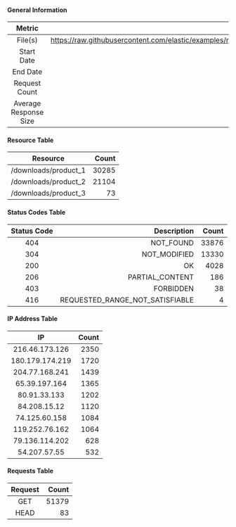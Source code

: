 #### General Information

| Metric                | Value        |
|:---------------------:|-------------:|
| File(s)                  | https://raw.githubusercontent.com/elastic/examples/master/Common%20Data%20Formats/nginx_logs/nginx_logs|
| Start Date            | null|
| End Date              | null|
| Request Count         | 51462|
| Average Response Size | 659509 b|

#### Resource Table

| Resource              | Count        |
|:---------------------:|-------------:|
|/downloads/product_1|30285|
|/downloads/product_2|21104|
|/downloads/product_3|73|

#### Status Codes Table

| Status Code           | Description | Count       |
|:---------------------:|------------:|-----------:|
|404|NOT_FOUND|33876|
|304|NOT_MODIFIED|13330|
|200|OK|4028|
|206|PARTIAL_CONTENT|186|
|403|FORBIDDEN|38|
|416|REQUESTED_RANGE_NOT_SATISFIABLE|4|

#### IP Address Table

| IP              | Count        |
|:---------------:|-------------:|
|216.46.173.126|2350|
|180.179.174.219|1720|
|204.77.168.241|1439|
|65.39.197.164|1365|
|80.91.33.133|1202|
|84.208.15.12|1120|
|74.125.60.158|1084|
|119.252.76.162|1064|
|79.136.114.202|628|
|54.207.57.55|532|

#### Requests Table

| Request         | Count        |
|:---------------:|-------------:|
|GET|51379|
|HEAD|83|